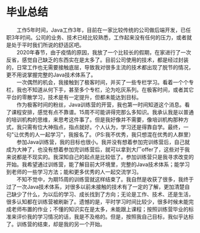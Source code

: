 # 毕业总结
　　工作5年时间，Java工作3年，目前在一家比较传统的公司做后端开发，已任职3年时间。公司的业务、技术已经比较熟悉，工作起来没有任何的压力，或者就是处于平时我们所说的舒适区吧。  
　　2020年春节，由于疫情的原因，我放了一个比较长的假期，在家进行了一次反省，感觉自己缺乏的东西实在是太多了。目前公司使用的技术，都是经过封装的，日常工作也无需要接触底层，导致我对很多主流的技术都出现了脱节的情况，更不用说掌握完整的Java技术体系了。  
　　一次偶然的机会，我接触到了极客时间，并买了一些专栏学习。看着一个个专栏，我也不知道从何下手，甚至多个专栏，沦为吃灰系列。在极客时间，或者其它平台的零散学习，技术是有一定提升，但都未能达到目标。  
　　作为极客时间的粉丝，Java训练营的开营，我也第一时间知道这个消息。看了课程安排，感觉有点不靠谱。15周不可能讲得完那么多知识。我承认我是以普通的培训机构的思维，来思考这件事了。但是我好像并不需要，像培训机构那种方式，我只需有位大神指点，指点就好。个人认为，学习还是得靠自学。最终，一句"让优秀的人一起学习"，我报名了。（PS:我不优秀，我只想混在优秀的人群里）  
　　参加Java训练营，我的目标也很小。我并没有想着参加完训练营后，自己就成为大神了，也没有想着参加完训练营后，就可以拿到大厂offer了，这些对于我来说都是不现实的。我深知自己的起点是比较低了。参加训练营只是我寻求改变的开始。我希望通过训练营，能了解目前大环境里，完整的Java技术体系；能学习到老师的一些学习方法；能和更多优秀的人一起交流学习。  
　　不知不觉中，为期15周的训练营就这样结束了。我自然是收获了很多，我终于过了一次Java技术体系，对很多以前未接触的技术有了一定的了解，更加清楚自己缺少了什么，为以后的学习、成长找到了方向；无论是工作、技术、还是生活，很多认知都在训练营被刷新了。遗憾的是，平时学习时间比较少，很多时候未能完成老师布置的作业；不懂的知识实在是太多，未能跟上课程；按照训练营毕业的标准来评价我的学习情况的话，我是不及格的。但是，按照我自己目标，我似乎达标了。训练营的结束，却是我的另一个开始。
